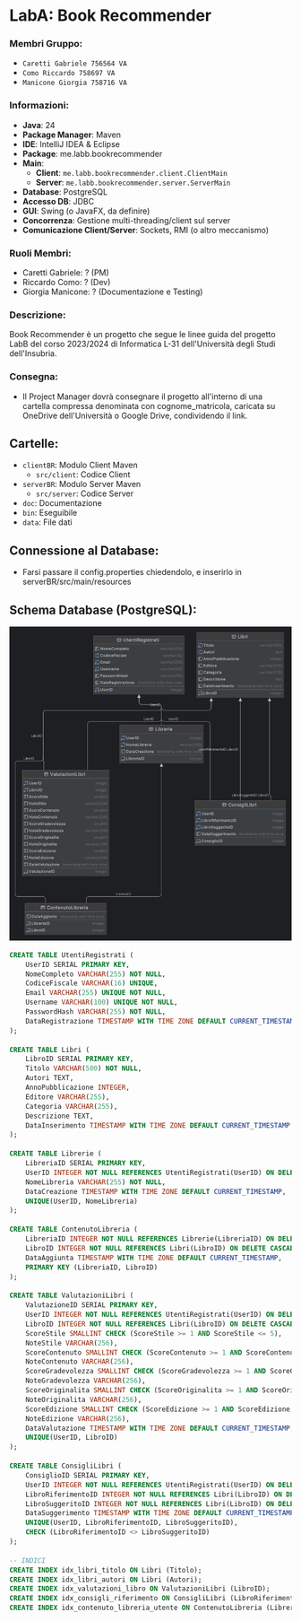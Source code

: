 # LabA: Book Recommender

### Membri Gruppo:
- `Caretti Gabriele 756564 VA`
- `Como Riccardo 758697 VA`
- `Manicone Giorgia 758716 VA`

### Informazioni:
- **Java**: 24
- **Package Manager**: Maven
- **IDE**: IntelliJ IDEA & Eclipse
- **Package**: me.labb.bookrecommender
- **Main**:
  - **Client**: `me.labb.bookrecommender.client.ClientMain`
  - **Server**: `me.labb.bookrecommender.server.ServerMain`
- **Database**: PostgreSQL
- **Accesso DB**: JDBC
- **GUI**: Swing (o JavaFX, da definire)
- **Concorrenza**: Gestione multi-threading/client sul server
- **Comunicazione Client/Server**: Sockets, RMI (o altro meccanismo)

### Ruoli Membri:
- Caretti Gabriele: ? (PM)
- Riccardo Como: ? (Dev)
- Giorgia Manicone: ? (Documentazione e Testing)

### Descrizione:
Book Recommender è un progetto che segue le linee guida del progetto
LabB del corso 2023/2024 di Informatica L-31 dell'Università degli Studi dell'Insubria.

### Consegna:
- Il Project Manager dovrà consegnare il progetto all'interno di una cartella compressa denominata con cognome_matricola, caricata su OneDrive dell'Università o Google Drive, condividendo il link.

## Cartelle:
- `clientBR`: Modulo Client Maven
  - `src/client`: Codice Client
- `serverBR`: Modulo Server Maven
  - `src/server`: Codice Server
- `doc`: Documentazione
- `bin`: Eseguibile
- `data`: File dati

## Connessione al Database:
- Farsi passare il config.properties chiedendolo, e inserirlo in serverBR/src/main/resources

## Schema Database (PostgreSQL):

![schema.png](img/schema.png)

```sql
CREATE TABLE UtentiRegistrati (
    UserID SERIAL PRIMARY KEY,
    NomeCompleto VARCHAR(255) NOT NULL,
    CodiceFiscale VARCHAR(16) UNIQUE,
    Email VARCHAR(255) UNIQUE NOT NULL,
    Username VARCHAR(100) UNIQUE NOT NULL,
    PasswordHash VARCHAR(255) NOT NULL,
    DataRegistrazione TIMESTAMP WITH TIME ZONE DEFAULT CURRENT_TIMESTAMP
);

CREATE TABLE Libri (
    LibroID SERIAL PRIMARY KEY,
    Titolo VARCHAR(500) NOT NULL,
    Autori TEXT,
    AnnoPubblicazione INTEGER,
    Editore VARCHAR(255),
    Categoria VARCHAR(255),
    Descrizione TEXT,
    DataInserimento TIMESTAMP WITH TIME ZONE DEFAULT CURRENT_TIMESTAMP
);

CREATE TABLE Librerie (
    LibreriaID SERIAL PRIMARY KEY,
    UserID INTEGER NOT NULL REFERENCES UtentiRegistrati(UserID) ON DELETE CASCADE,
    NomeLibreria VARCHAR(255) NOT NULL,
    DataCreazione TIMESTAMP WITH TIME ZONE DEFAULT CURRENT_TIMESTAMP,
    UNIQUE(UserID, NomeLibreria)
);

CREATE TABLE ContenutoLibreria (
    LibreriaID INTEGER NOT NULL REFERENCES Librerie(LibreriaID) ON DELETE CASCADE,
    LibroID INTEGER NOT NULL REFERENCES Libri(LibroID) ON DELETE CASCADE,
    DataAggiunta TIMESTAMP WITH TIME ZONE DEFAULT CURRENT_TIMESTAMP,
    PRIMARY KEY (LibreriaID, LibroID)
);

CREATE TABLE ValutazioniLibri (
    ValutazioneID SERIAL PRIMARY KEY,
    UserID INTEGER NOT NULL REFERENCES UtentiRegistrati(UserID) ON DELETE CASCADE,
    LibroID INTEGER NOT NULL REFERENCES Libri(LibroID) ON DELETE CASCADE,
    ScoreStile SMALLINT CHECK (ScoreStile >= 1 AND ScoreStile <= 5),
    NoteStile VARCHAR(256),
    ScoreContenuto SMALLINT CHECK (ScoreContenuto >= 1 AND ScoreContenuto <= 5),
    NoteContenuto VARCHAR(256),
    ScoreGradevolezza SMALLINT CHECK (ScoreGradevolezza >= 1 AND ScoreGradevolezza <= 5),
    NoteGradevolezza VARCHAR(256),
    ScoreOriginalita SMALLINT CHECK (ScoreOriginalita >= 1 AND ScoreOriginalita <= 5),
    NoteOriginalita VARCHAR(256),
    ScoreEdizione SMALLINT CHECK (ScoreEdizione >= 1 AND ScoreEdizione <= 5),
    NoteEdizione VARCHAR(256),
    DataValutazione TIMESTAMP WITH TIME ZONE DEFAULT CURRENT_TIMESTAMP,
    UNIQUE(UserID, LibroID)
);

CREATE TABLE ConsigliLibri (
    ConsiglioID SERIAL PRIMARY KEY,
    UserID INTEGER NOT NULL REFERENCES UtentiRegistrati(UserID) ON DELETE CASCADE,
    LibroRiferimentoID INTEGER NOT NULL REFERENCES Libri(LibroID) ON DELETE CASCADE,
    LibroSuggeritoID INTEGER NOT NULL REFERENCES Libri(LibroID) ON DELETE CASCADE,
    DataSuggerimento TIMESTAMP WITH TIME ZONE DEFAULT CURRENT_TIMESTAMP,
    UNIQUE(UserID, LibroRiferimentoID, LibroSuggeritoID),
    CHECK (LibroRiferimentoID <> LibroSuggeritoID)
);

-- INDICI
CREATE INDEX idx_libri_titolo ON Libri (Titolo);
CREATE INDEX idx_libri_autori ON Libri (Autori);
CREATE INDEX idx_valutazioni_libro ON ValutazioniLibri (LibroID);
CREATE INDEX idx_consigli_riferimento ON ConsigliLibri (LibroRiferimentoID);
CREATE INDEX idx_contenuto_libreria_utente ON ContenutoLibreria (LibreriaID);
```